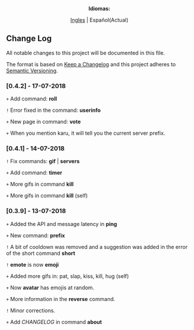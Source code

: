 <p style="text-align: center;"><b>Idiomas:</b></p>
<p style="text-align: center;"><a href="https://crownsquad.github.io/karu-en/CHANGELOG.html">Ingles</a> | Español(Actual)</p>


## Change Log
All notable changes to this project will be documented in this file.

The format is based on [Keep a Changelog](http://keepachangelog.com/) and this project adheres to [Semantic Versioning](http://semver.org/).

### [0.4.2] - 17-07-2018
`+` Add command: **roll**

`!` Error fixed in the command: **userinfo**

`+` New page in command: **vote**

`+` When you mention karu, it will tell you the current server prefix.

### [0.4.1] - 14-07-2018
`!` Fix commands: **gif** | **servers**

`+` Add command: **timer**

`+` More gifs in command **kill**

`+` More gifs in command **kill** (self)


### [0.3.9] - 13-07-2018
`+` Added the API and message latency in  **ping**

`+` New command:  **prefix**

`!` A bit of cooldown was removed and a suggestion was added in the error of the short command **short**

`!` **emote** is now **emoji**

`+` Added more gifs in: pat, slap, kiss, kill, hug (self)

`+` Now **avatar** has emojis at random.

`+` More information in the **reverse** command.

`!` Minor corrections.

`+` Add *CHANGELOG* in command **about**
